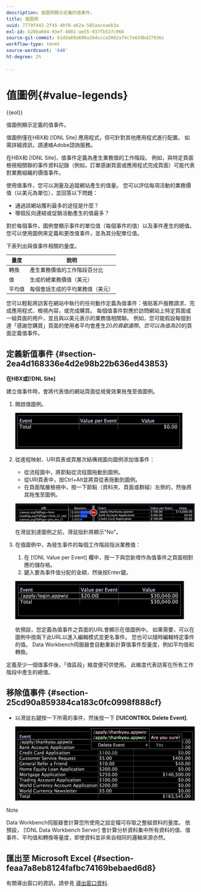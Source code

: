 ```yaml
---
description: 值圖例顯示定義的值事件。
title: 值圖例
uuid: 7779f442-2f45-4bf8-a62a-585aaceaeb3a
exl-id: b28ba604-93ef-4081-ae55-937fb537c068
source-git-commit: b1dda69a606a16dccca30d2a74c7e63dbd27936c
workflow-type: tm+mt
source-wordcount: '648'
ht-degree: 2%

---
```


# 值圖例{#value-legends}

{{eol}}

值圖例顯示定義的值事件。

值圖例僅在HBX和 [!DNL Site] 應用程式，但可針對其他應用程式進行配置。 如需詳細資訊，請連絡Adobe諮詢服務。

在HBX和 [!DNL Site]，值事件定義為產生業務值的工作階段。 例如，與特定頁面檢視相關聯的事件資料記錄（例如，訂單感謝頁面或應用程式完成頁面）可能代表對業務組織的價值事件。

使用值事件，您可以測量及追蹤網站產生的值量。 您可以評估每項活動的業務價值（以美元為單位），並回答以下問題：

* 通過該網站獲利最多的途徑是什麼？
* 哪個反向連結或促銷活動產生的值最多？

對於每個事件，圖例會顯示事件的單位值（每個事件的值）以及事件產生的總值。 您可以使用圖例來定義和更改值事件，並為其分配單位值。

下表列出與值事件相關的量度。

| 量度 | 說明 |
|---|---|
| 轉換 | 產生業務價值的工作階段百分比 |
| 值 | 生成的總業務價值（美元） |
| 平均值 | 每個會話生成的平均業務值（美元） |

您可以輕鬆將訪客在網站中執行的任何動作定義為值事件：張貼客戶服務請求、完成應用程式、檢視內容，或完成購買。 每個值事件對應於訪問網站上特定頁面或一組頁面的用戶，並且與以美元表示的業務值相關聯。 例如，您可能假設每個到達「感謝您購買」頁面的使用者平均會產生$20的貢獻邊際。 您可以為值為$20的頁面定義值事件。

## 定義新值事件 {#section-2ea4d168336e4d2e98b22b636ed43853}

**在HBX或[!DNL Site]**

建立值事件時，會將代表值的網站頁面從視覺效果拖曳至值圖例。

1. 開啟值圖例。

   ![](assets/lgd_ValueLegend.png)

1. 從進程映射、URI頁表或頁層次結構視圖向圖例添加值事件：

   * 從流程圖中，將節點從流程圖拖動到圖例。
   * 從URI頁表中，按Ctrl+Alt並將頁從表拖動到圖例。
   * 在頁面階層檢視中，按一下節點（資料夾、頁面或群組）左側的，然後將其拖曳至圖例。

   ![](assets/client-leg.png)

   在滑鼠到達圖例之前，滑鼠指針將顯示&quot;No&quot;。

1. 在值圖例中，為發生事件的每個工作階段指派業務值：

   1. 在 [!DNL Value per Event] 欄中，按一下與您新增作為值事件之頁面相對應的儲存格。
   1. 鍵入要為事件值分配的金額，然後按Enter鍵。

   ![](assets/lgd_ValueLegend_Value.png)

   依預設，您定義為值事件之頁面的URL會顯示在值圖例中。 如果需要，可以在圖例中按兩下此URL以進入編輯模式並更名事件。 您也可以隨時編輯特定事件的值。 Data Workbench伺服器會自動重新計算值事件型量度，例如平均值和轉換。

定義至少一個值事件後，「值區段」維度便可供使用。 此維度代表訪客在所有工作階段中產生的總值。

## 移除值事件 {#section-25cd90a859384ca183c0fc0998f888cf}

* 以滑鼠右鍵按一下所需的事件，然後按一下 **[!UICONTROL Delete Event]**.

   ![](assets/lgd_ValueLegend_deleteEvent.png)

>[!NOTE]
>
>Data Workbench伺服器會計算您所使用之設定檔可存取之整組資料的量度。 依預設， [!DNL Data Workbench Server] 會計算分析資料集中所有資料的值、值事件、平均值和轉換等量度，即使資料並非來自相同的邏輯來源亦然。

## 匯出至 Microsoft Excel {#section-feaa7a8eb8124fafbc74169bebaed6d8}

有關導出窗口的資訊，請參見 [導出窗口資料](../../../../home/c-get-started/c-wk-win-wksp/c-exp-win-data.md#concept-8df61d64ed434cc5a499023c44197349).
